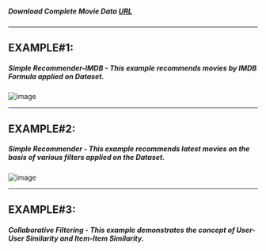 ##### Download Complete Movie Data [URL](https://www.kaggle.com/rahulvaish/moviesdata) 

<hr>

## EXAMPLE#1: 
##### Simple Recommender-IMDB - This example recommends movies by IMDB Formula applied on Dataset.
![image](https://user-images.githubusercontent.com/689226/49779723-77353280-fd31-11e8-8389-06a66c520499.png)

<hr>

## EXAMPLE#2: 
##### Simple Recommender - This example recommends latest movies on the basis of various filters applied on the Dataset.
![image](https://user-images.githubusercontent.com/689226/49779790-c3807280-fd31-11e8-91e2-1d25d6cea123.png)

<hr>

## EXAMPLE#3: 
##### Collaborative Filtering - This example demonstrates the concept of User-User Similarity and Item-Item Similarity.
